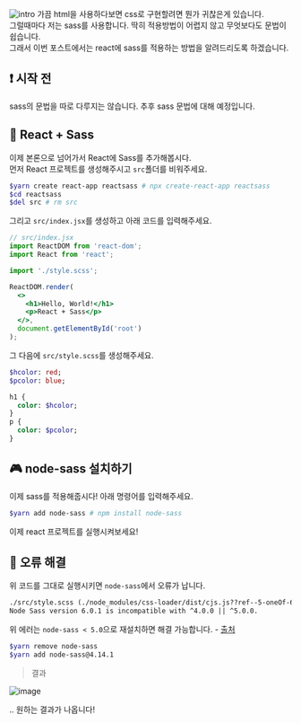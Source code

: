 ![intro](https://user-images.githubusercontent.com/57896501/125187724-fb465280-e26b-11eb-9afe-0bb5249d7a63.png)
가끔 html을 사용하다보면 css로 구현할려면 뭔가 귀찮은게 있습니다.  
그럴때마다 저는 sass를 사용합니다. 딱히 적용방법이 어렵지 않고 무엇보다도 문법이 쉽습니다.  
그래서 이번 포스트에서는 react에 sass를 적용하는 방법을 알려드리도록 하겠습니다.

## ❗ 시작 전

sass의 문법을 따로 다루지는 않습니다. 추후 sass 문법에 대해 예정입니다.

## 🎠 React + Sass

이제 본론으로 넘어가서 React에 Sass를 추가해봅시다.  
먼저 React 프로젝트를 생성해주시고 `src`폴더를 비워주세요.

```bash
$yarn create react-app reactsass # npx create-react-app reactsass
$cd reactsass
$del src # rm src
```

그리고 `src/index.jsx`를 생성하고 아래 코드를 입력해주세요.

```jsx
// src/index.jsx
import ReactDOM from 'react-dom';
import React from 'react';

import './style.scss';

ReactDOM.render(
  <>
    <h1>Hello, World!</h1>
    <p>React + Sass</p>
  </>,
  document.getElementById('root')
);
```

그 다음에 `src/style.scss`를 생성해주세요.

```sass
$hcolor: red;
$pcolor: blue;

h1 {
  color: $hcolor;
}
p {
  color: $pcolor;
}
```

## 🎮 node-sass 설치하기

이제 sass를 적용해줍시다! 아래 명령어를 입력해주세요.

```bash
$yarn add node-sass # npm install node-sass
```

이제 react 프로젝트를 실행시켜보세요!

## 🤔 오류 해결

위 코드를 그대로 실행시키면 `node-sass`에서 오류가 납니다.

```txt
./src/style.scss (./node_modules/css-loader/dist/cjs.js??ref--5-oneOf-6-1!./node_modules/postcss-loader/src??postcss!./node_modules/resolve-url-loader??ref--5-oneOf-6-3!./node_modules/sass-loader/dist/cjs.js??ref--5-oneOf-6-4!./src/style.scss)
Node Sass version 6.0.1 is incompatible with ^4.0.0 || ^5.0.0.
```

위 에러는 `node-sass < 5.0`으로 재설치하면 해결 가능합니다. - [출처](https://stackoverflow.com/questions/64625050/error-node-sass-version-5-0-0-is-incompatible-with-4-0-0)

```bash
$yarn remove node-sass
$yarn add node-sass@4.14.1
```

> 결과

![image](https://user-images.githubusercontent.com/57896501/125187470-ca195280-e26a-11eb-8e9f-60926a23e351.png)

.. 원하는 결과가 나옵니다!
